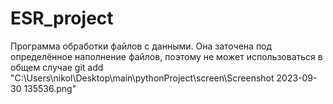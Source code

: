 # ESR_project
Программа обработки файлов с данными. Она заточена под определённое наполнение файлов, поэтому не может использоваться в общем случае
git add "C:\Users\nikol\Desktop\main\pythonProject\screen\Screenshot 2023-09-30 135536.png"
